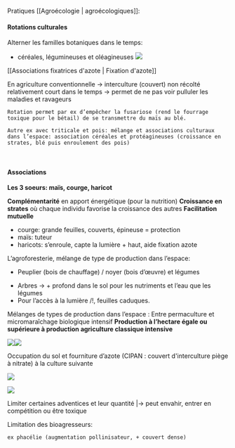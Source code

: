 Pratiques [[Agroécologie | agroécologiques]]:

#### Rotations culturales

Alterner les familles botaniques dans le temps:
* céréales, légumineuses et oléagineuses
![](https://lh6.googleusercontent.com/WcH8Mbdj8JkLk3YKvPduow4gl0whjwGbIf_uVpHzTbmnHFeukR-iuMtjSLK8dOPN3M0iegcfXvNZHH4qkJ46puAaDJvr7AHmloK7yfOFc48dXKRSHCgEcz9YmAWgrTYfQ1G0pRdbZZXrT7bS0iEB673m5wXoO7kOHZg5-RBQ2qPSM1MauFi4dslO1bgp-w)

[[Associations fixatrices d'azote | Fixation d'azote]]

En agriculture conventionnelle -> interculture (couvert) non récolté relativement court dans le temps
-> permet de ne pas voir pulluler les maladies et ravageurs

	Rotation permet par ex d’empêcher la fusariose (rend le fourrage toxique pour le bétail) de se transmettre du maïs au blé.

	Autre ex avec triticale et pois: mélange et associations culturaux dans l’espace: association céréales et protéagineuses (croissance en strates, blé puis enroulement des pois)
<br>

#### Associations

**Les 3 soeurs: maïs, courge, haricot**

**Complémentarité** en apport énergétique (pour la nutrition)
**Croissance en strates** où chaque individu favorise la croissance des autres
**Facilitation mutuelle**
- courge: grande feuilles, couverts, épineuse = protection
-  maïs: tuteur
- haricots: s’enroule, capte la lumière + haut, aide fixation azote

L’agroforesterie, mélange de type de production dans l’espace:
<br>
* Peuplier (bois de chauffage) / noyer (bois d’œuvre) et légumes
- Arbres -> + profond dans le sol pour les nutriments et l’eau que les légumes
- Pour l’accès à la lumière /!\, feuilles caduques.

Mélanges de types de production dans l’espace : Entre permaculture et micromaraîchage biologique intensif
**Production à l’hectare égale ou supérieure à production agriculture classique intensive** 

![](https://lh3.googleusercontent.com/5nTMYSF-WV3cfvDYGP9NmHGhZX5NAAjzwlzOt60X_1XWqk6HOY_9tzGGgyHKzp9uXQYLtMbFfb5FLrpA9zZTxVVjigl4LteFXTU-yNfYZllvLgdz8mFLOC5F8NS4c-Cn9wRl5maF0MiEgPgASxlazvkUwaZ85pHwg1ScwBZrcVQmXYszHBqSsXvIEb0fEA)![](https://lh3.googleusercontent.com/5nTMYSF-WV3cfvDYGP9NmHGhZX5NAAjzwlzOt60X_1XWqk6HOY_9tzGGgyHKzp9uXQYLtMbFfb5FLrpA9zZTxVVjigl4LteFXTU-yNfYZllvLgdz8mFLOC5F8NS4c-Cn9wRl5maF0MiEgPgASxlazvkUwaZ85pHwg1ScwBZrcVQmXYszHBqSsXvIEb0fEA)

Occupation du sol et fourniture d’azote (CIPAN : couvert d'interculture piège à nitrate) à la culture suivante

![](https://lh4.googleusercontent.com/lJQcWCj89ZUBXVcQDO_CxLCvFp59lKi-GgejqZAW5VOIFo60f8ymyXrMAYraEy2uMwjneL4BRZD2FDzZMxiIZLMhGtPHrB2k1SP2u1C_7LZlNArxloWBxVzTEjHkgkA09ZTy_4gKp1WC54xyklH12j2PYPypgOE_u2seFE5vYsCNTer4QgsrQ3Apo7jiVw)

![](https://lh5.googleusercontent.com/8i2LM9FZgBQeIthR12RX0PR8Y4qEE3enjkFyaVMGH-mt0FPPENfjfln_yLlbrCcpKkGwg6rCySvhKX65483qO9z0Tus6hGQ5hYUKAgL4LyEX6eyWy-UrHJvQ9vMUhtkKf9DOugDaLp8Wh6n2rb8EayKyyROEuenULCBbL_eqHrVi5heNLBOeM-RMcrlSAQ)

Limiter certaines adventices et leur quantité
|-> peut envahir, entrer en compétition ou être toxique

Limitation des bioagresseurs: 

	ex phacélie (augmentation pollinisateur, + couvert dense)

